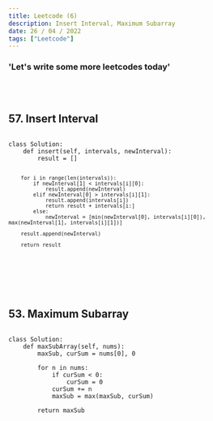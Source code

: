 ```yaml
---
title: Leetcode (6)
description: Insert Interval, Maximum Subarray
date: 26 / 04 / 2022
tags: ["Leetcode"]
---
```


<h3>'Let's write some more leetcodes today'</h3>
<br/>
<br/>

<h2>57. Insert Interval</h2>
<pre><code class="language-python">
class Solution:
    def insert(self, intervals, newInterval):
        result = []
        
        for i in range(len(intervals)):
            if newInterval[1] < intervals[i][0]:
                result.append(newInterval)
            elif newInterval[0] > intervals[i][1]:
                result.append(intervals[i])
                return result + intervals[i:]
            else:
                newInterval = [min(newInterval[0], intervals[i][0]), max(newInterval[1], intervals[i][1])]
                
        result.append(newInterval)
                
        return result
</code></pre>
<br/>
<br/>

<h2>53. Maximum Subarray</h2>

<pre><code class="language-python">
class Solution:
    def maxSubArray(self, nums):
        maxSub, curSum = nums[0], 0
        
        for n in nums:
            if curSum < 0:
                curSum = 0
            curSum += n
            maxSub = max(maxSub, curSum)
            
        return maxSub
</code></pre>
<br/>
<br/>